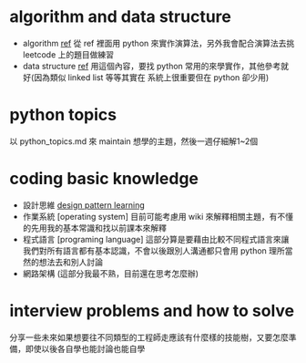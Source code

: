 
# algorithm and data structure
 - algorithm [ref](https://github.com/tayllan/awesome-algorithms)
    從 ref 裡面用 python 來實作演算法，另外我會配合演算法去挑 leetcode 上的題目做練習
 - data structure [ref](https://ithelp.ithome.com.tw/m/users/20129841/ironman/3300?sc=iThelpR)
    用這個內容，要找 python 常用的來學實作，其他參考就好(因為類似 linked list 等等其實在 系統上很重要但在 python 卻少用)

# python topics
以 python_topics.md 來 maintain 想學的主題，然後一週仔細解1~2個

# coding basic knowledge
 - 設計思維 [design pattern learning](https://ithelp.ithome.com.tw/articles/10201706)
 - 作業系統 [operating system] 目前可能考慮用 wiki 來解釋相關主題，有不懂的先用我的基本常識和找以前課本來解釋
 - 程式語言 [programing language] 這部分算是要藉由比較不同程式語言來讓我們對所有語言都有基本認識，不會以後跟別人溝通都只會用 python 理所當然的想法去和別人討論
 - 網路架構 (這部分我最不熟，目前還在思考怎麼辦)

# interview problems and how to solve
分享一些未來如果想要往不同類型的工程師走應該有什麼樣的技能樹，又要怎麼準備，即使以後各自學也能討論也能自學
